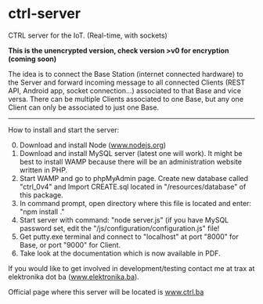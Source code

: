 ctrl-server
===========

CTRL server for the IoT. (Real-time, with sockets)

**This is the unencrypted version, check version >v0 for encryption (coming soon)**

The idea is to connect the Base Station (internet connected hardware) to the Server and forward incoming message to all connected Clients (REST API, Android app, socket connection...) associated to that Base and vice versa. There can be multiple Clients associated to one Base, but any 
one Client can only be associated to just one Base. 

---

How to install and start the server:

0. Download and install Node (www.nodejs.org)
1. Download and install MySQL server (latest one will work). It might be best to install WAMP because there will be an administration website written in PHP.
2. Start WAMP and go to phpMyAdmin page. Create new database called "ctrl_0v4" and Import CREATE.sql located in "/resources/database" of this package.
3. In command prompt, open directory where this file is located and enter: "npm install ."
4. Start server with command: "node server.js" (if you have MySQL password set, edit the "/js/configuration/configuration.js" file!
5. Get putty.exe terminal and connect to "localhost" at port "8000" for Base, or port "9000" for Client.
6. Take look at the documentation which is now available in PDF.

If you would like to get involved in development/testing contact me at trax at elektronika dot ba (www.elektronika.ba).


Official page where this server will be located is www.ctrl.ba

